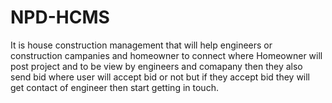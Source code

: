 # NPD-HCMS
 It is house construction management that will help engineers or construction campanies and homeowner to connect where Homeowner will post project and to be view by engineers and comapany then they also send bid where user will accept bid or not but if they accept bid they will get contact of engineer then start getting in touch.
